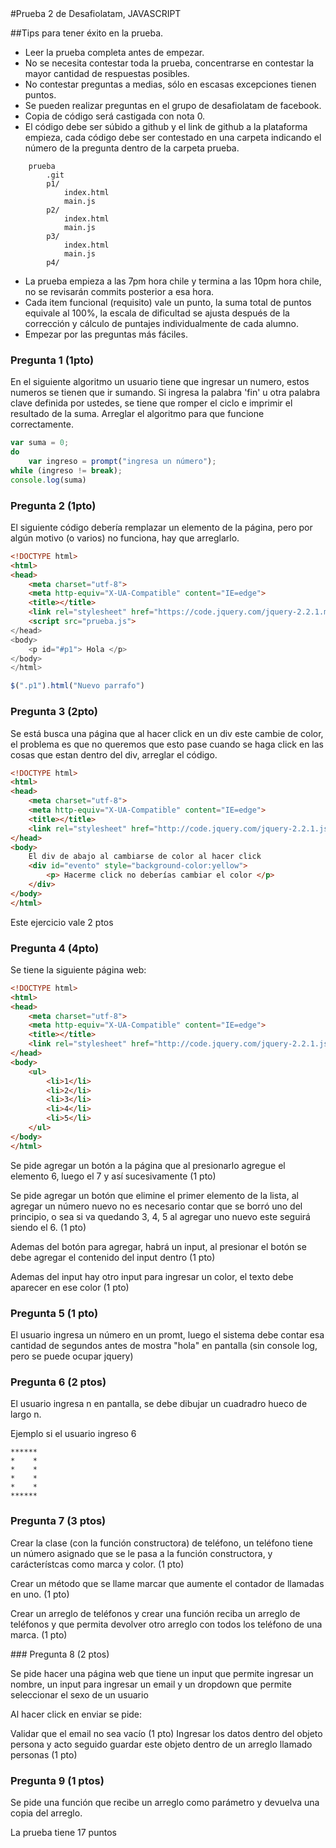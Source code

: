 <section>
#Prueba 2 de Desafiolatam, JAVASCRIPT

##Tips para tener éxito en la prueba.

- Leer la prueba completa antes de empezar.
- No se necesita contestar toda la prueba, concentrarse en contestar la mayor cantidad de respuestas posibles.
- No contestar preguntas a medias, sólo en escasas excepciones tienen puntos.
- Se pueden realizar preguntas en el grupo de desafiolatam de facebook.
- Copia de código será castigada con nota 0. 
- El código debe ser súbido a github y el link de github a la plataforma empieza, cada código debe ser contestado en una carpeta indicando el número de la pregunta dentro de la carpeta prueba.

~~~
	prueba
		.git
		p1/	
			index.html
			main.js
		p2/
			index.html
			main.js
		p3/
			index.html
			main.js
		p4/		
~~~

- La prueba empieza a las 7pm hora chile y termina a las 10pm hora chile, no se revisarán commits posterior a esa hora.
- Cada item funcional (requisito) vale un punto, la suma total de puntos equivale al 100%, la escala de dificultad se ajusta después de la corrección y cálculo de puntajes individualmente de cada alumno.
- Empezar por las preguntas más fáciles.
</section>

<section>

### Pregunta 1 (1pto)

En el siguiente algoritmo un usuario tiene que ingresar un numero, estos numeros se tienen que ir sumando. Si ingresa la palabra 'fin' u otra palabra clave definida por ustedes, se tiene que romper el ciclo e imprimir el resultado de la suma.
Arreglar el algoritmo para que funcione correctamente.

~~~javascript
var suma = 0;
do
	var ingreso = prompt("ingresa un número");
while (ingreso != break);
console.log(suma)
~~~

### Pregunta 2 (1pto)

El siguiente código debería remplazar un elemento de la página, pero por algún motivo (o varios) no funciona, hay que arreglarlo.

~~~html
<!DOCTYPE html>
<html>
<head>
	<meta charset="utf-8">
	<meta http-equiv="X-UA-Compatible" content="IE=edge">
	<title></title>
	<link rel="stylesheet" href="https://code.jquery.com/jquery-2.2.1.min.js">
	<script src="prueba.js">
</head>
<body>
	<p id="#p1"> Hola </p> 
</body>
</html>
~~~

~~~javascript
$(".p1").html("Nuevo parrafo")
~~~

### Pregunta 3 (2pto)
Se está busca una página que al hacer click en un div este cambie de color, el problema es que no queremos que esto pase cuando se haga click en las cosas que estan dentro del div, arreglar el código.

~~~html
<!DOCTYPE html>
<html>
<head>
	<meta charset="utf-8">
	<meta http-equiv="X-UA-Compatible" content="IE=edge">
	<title></title>
	<link rel="stylesheet" href="http://code.jquery.com/jquery-2.2.1.js">
</head> 
<body>
	El div de abajo al cambiarse de color al hacer click
	<div id="evento" style="background-color:yellow">
		<p> Hacerme click no deberías cambiar el color </p>
	</div>
</body>
</html>
~~~

Este ejercicio vale 2 ptos

### Pregunta 4 (4pto)
Se tiene la siguiente página web:

~~~html
<!DOCTYPE html>
<html>
<head>
	<meta charset="utf-8">
	<meta http-equiv="X-UA-Compatible" content="IE=edge">
	<title></title>
	<link rel="stylesheet" href="http://code.jquery.com/jquery-2.2.1.js">
</head> 
<body>
	<ul>
		<li>1</li>
		<li>2</li>
		<li>3</li>
		<li>4</li>
		<li>5</li>
	</ul>
</body>
</html>
~~~

Se pide agregar un botón a la página que al presionarlo agregue el elemento 6, luego el 7 y así sucesivamente (1 pto)

Se pide agregar un botón que elimine el primer elemento de la lista, al agregar un número nuevo no es necesario contar que se borró uno del principio, o sea si va quedando 3, 4, 5 al agregar uno nuevo este seguirá siendo el 6. (1 pto)

Ademas del botón para agregar, habrá un input, al presionar el botón se debe agregar el contenido del input dentro (1 pto)

Ademas del input hay otro input para ingresar un color, el texto debe aparecer en ese color (1 pto)


### Pregunta 5 (1 pto)
El usuario ingresa un número en un promt, luego el sistema debe contar esa cantidad de segundos antes de mostra "hola" en pantalla (sin console log, pero se puede ocupar jquery)

### Pregunta 6 (2 ptos)
El usuario ingresa n en pantalla, se debe dibujar un cuadradro hueco de largo n.

Ejemplo si el usuario ingreso 6

~~~
******
*    *
*    *
*    *
*    *
******
~~~

### Pregunta 7 (3 ptos)
Crear la clase (con la función constructora) de teléfono, un teléfono tiene un número asignado que se le pasa a la función constructora, y carácterístcas como marca y color. (1 pto)

Crear un método que se llame marcar que aumente el contador de llamadas en uno. (1 pto)

Crear un arreglo de teléfonos y crear una función reciba un arreglo de teléfonos y que permita devolver otro arreglo con todos los teléfono de una marca. (1 pto)

### Pregunta 8 (2 ptos)

Se pide hacer una página web que tiene un input que permite ingresar un nombre, un input para ingresar un email y un dropdown que permite seleccionar el sexo de un usuario

Al hacer click en enviar se pide:

Validar que el email no sea vacío (1 pto)
Ingresar los datos dentro del objeto persona y acto seguido guardar este objeto dentro de un arreglo llamado personas (1 pto)

### Pregunta 9 (1 ptos)
Se pide una función que recibe un arreglo como parámetro y devuelva una copia del arreglo.
</section>

La prueba tiene 17 puntos
